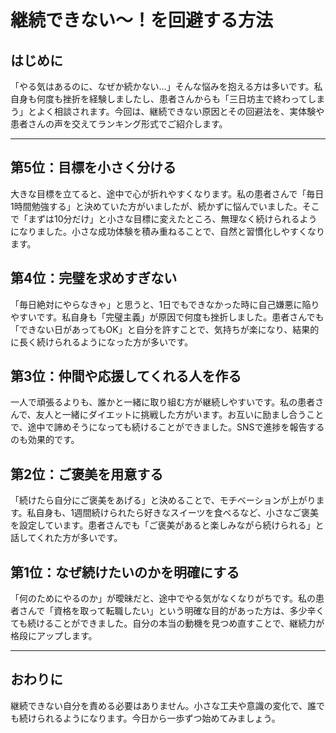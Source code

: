 # 継続できない～！を回避する方法

## はじめに

「やる気はあるのに、なぜか続かない…」そんな悩みを抱える方は多いです。私自身も何度も挫折を経験しましたし、患者さんからも「三日坊主で終わってしまう」とよく相談されます。今回は、継続できない原因とその回避法を、実体験や患者さんの声を交えてランキング形式でご紹介します。

---

## 第5位：目標を小さく分ける

大きな目標を立てると、途中で心が折れやすくなります。私の患者さんで「毎日1時間勉強する」と決めていた方がいましたが、続かずに悩んでいました。そこで「まずは10分だけ」と小さな目標に変えたところ、無理なく続けられるようになりました。小さな成功体験を積み重ねることで、自然と習慣化しやすくなります。

## 第4位：完璧を求めすぎない

「毎日絶対にやらなきゃ」と思うと、1日でもできなかった時に自己嫌悪に陥りやすいです。私自身も「完璧主義」が原因で何度も挫折しました。患者さんでも「できない日があってもOK」と自分を許すことで、気持ちが楽になり、結果的に長く続けられるようになった方が多いです。

## 第3位：仲間や応援してくれる人を作る

一人で頑張るよりも、誰かと一緒に取り組む方が継続しやすいです。私の患者さんで、友人と一緒にダイエットに挑戦した方がいます。お互いに励まし合うことで、途中で諦めそうになっても続けることができました。SNSで進捗を報告するのも効果的です。

## 第2位：ご褒美を用意する

「続けたら自分にご褒美をあげる」と決めることで、モチベーションが上がります。私自身も、1週間続けられたら好きなスイーツを食べるなど、小さなご褒美を設定しています。患者さんでも「ご褒美があると楽しみながら続けられる」と話してくれた方が多いです。

## 第1位：なぜ続けたいのかを明確にする

「何のためにやるのか」が曖昧だと、途中でやる気がなくなりがちです。私の患者さんで「資格を取って転職したい」という明確な目的があった方は、多少辛くても続けることができました。自分の本当の動機を見つめ直すことで、継続力が格段にアップします。

---

## おわりに

継続できない自分を責める必要はありません。小さな工夫や意識の変化で、誰でも続けられるようになります。今日から一歩ずつ始めてみましょう。
